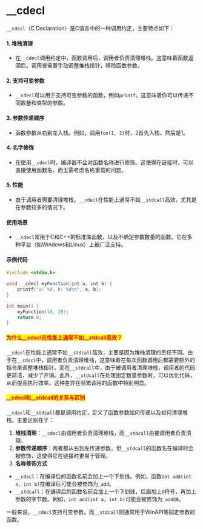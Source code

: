 # \_\_cdecl

`__cdecl`（C Declaration）是C语言中的一种调用约定，主要特点如下：

#### 1. 堆栈清理

* 在`__cdecl`调用约定中，函数调用后，调用者负责清理堆栈。这意味着函数返回后，调用者需要手动调整堆栈指针，移除函数参数。

#### 2. 支持可变参数

* `__cdecl`可以用于支持可变参数的函数，例如`printf`。这意味着你可以传递不同数量和类型的参数。

#### 3. 参数传递顺序

* 函数参数从右到左入栈。例如，调用`foo(1, 2)`时，2首先入栈，然后是1。

#### 4. 名字修饰

* 在使用`__cdecl`时，编译器不会对函数名称进行修饰。这使得在链接时，可以直接使用函数名，而无需考虑名称重载的问题。

#### 5. 性能

* 由于调用者需要清理堆栈，`__cdecl`在性能上通常不如`__stdcall`高效，尤其是在参数较多的情况下。

#### 使用场景

* `__cdecl`常用于C和C++的标准库函数，以及不确定参数数量的函数。它在多种平台（如Windows和Linux）上被广泛支持。

#### 示例代码

```c
#include <stdio.h>

void __cdecl myFunction(int a, int b) {
    printf("a: %d, b: %d\n", a, b);
}

int main() {
    myFunction(10, 20);
    return 0;
}
```



#### <mark style="color:red;">为什么\_\_cdecl在性能上通常不如\_\_stdcall高效？</mark>

`__cdecl`在性能上通常不如`__stdcall`高效，主要是因为堆栈清理的责任不同。由于在`__cdecl`中，调用者负责清理堆栈，这意味着在每次函数调用后都需要额外的指令来调整堆栈指针。而在`__stdcall`中，由于被调用者清理堆栈，调用者的代码更简洁，减少了开销。此外，`__stdcall`在处理固定数量参数时，可以优化代码，从而提高执行效率。这种差异在频繁调用的函数中特别明显。



#### <mark style="color:red;">\_\_cdecl和\_\_stdcall的关系与区别</mark>

`__cdecl`和`__stdcall`都是调用约定，定义了函数参数如何传递以及如何清理堆栈。主要区别在于：

1. **堆栈清理**：`__cdecl`由调用者负责清理堆栈，而`__stdcall`由被调用者负责清理。
2. **参数传递顺序**：两者都从右到左传递参数，但`__stdcall`的函数名在编译时会被修饰，这使得它在链接时更易于管理。
3. **名称修饰方式**

* `__cdecl`：在编译后的函数名前会加上一个下划线。例如，函数`int add(int a, int b)`在编译后可能会被修饰为`_add`。
* `__stdcall`：在编译后的函数名前会加上一个下划线，后面加上`@`符号，再加上参数的字节数。例如，`int add(int a, int b)`可能会被修饰为`_add@8`。

一般来说，`__cdecl`支持可变参数，而`__stdcall`则通常用于WinAPI等固定参数的函数。









